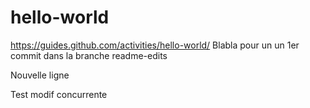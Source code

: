 # hello-world
https://guides.github.com/activities/hello-world/
Blabla pour un un 1er commit dans la branche readme-edits

Nouvelle ligne

Test modif concurrente
